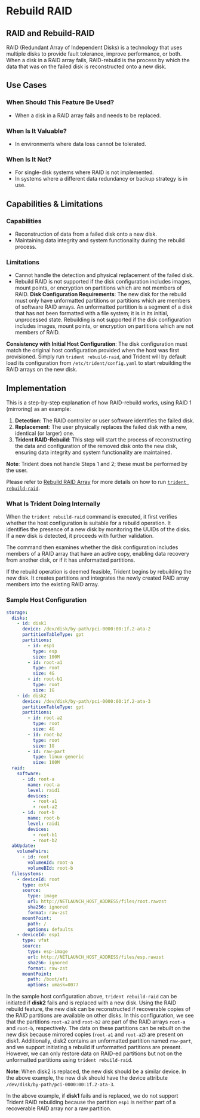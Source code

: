 # Rebuild RAID

## RAID and Rebuild-RAID

RAID (Redundant Array of Independent Disks) is a technology that uses multiple
disks to provide fault tolerance, improve performance, or both. When a disk in a
RAID array fails, RAID-rebuild is the process by which the data that was on the
failed disk is reconstructed onto a new disk.

## Use Cases

### When Should This Feature Be Used?

- When a disk in a RAID array fails and needs to be replaced.

### When Is It Valuable?

- In environments where data loss cannot be tolerated.

### When Is It Not?

- For single-disk systems where RAID is not implemented.
- In systems where a different data redundancy or backup strategy is in use.

## Capabilities & Limitations

### Capabilities

- Reconstruction of data from a failed disk onto a new disk.
- Maintaining data integrity and system functionality during the rebuild process.

### Limitations

- Cannot handle the detection and physical replacement of the failed disk.
- Rebuild RAID is not supported if the disk configuration includes images, mount
  points, or encryption on partitions which are not members of RAID. **Disk
  Configuration Requirements**: The new disk for the rebuild must only have
  unformatted partitions or partitions which are members of software RAID
  arrays. An unformatted partition is a segment of a disk that has not been
  formatted with a file system; it is in its initial, unprocessed state.
  Rebuilding is not supported if the disk configuration includes images, mount
  points, or encryption on partitions which are not members of RAID.

**Consistency with Initial Host Configuration**: The disk configuration must
match the original host configuration provided when the host was first
provisioned. Simply run `trident rebuild-raid`, and Trident will by default load
its configuration from `/etc/trident/config.yaml` to start rebuilding the RAID
arrays on the new disk.

## Implementation

This is a step-by-step explanation of how RAID-rebuild works, using RAID 1
(mirroring) as an example:

1. **Detection**: The RAID controller or user software identifies the failed
   disk.
2. **Replacement**: The user physically replaces the failed disk with a new,
   identical (or larger) one.
3. **Trident RAID-Rebuild**: This step will start the process of reconstructing
   the data and configuration of the removed disk onto the new disk, ensuring
   data integrity and system functionality are maintained.

**Note**: Trident does not handle Steps 1 and 2; these must be performed by the user.

Please refer to [Rebuild RAID Array](../How-To-Guides/Rebuild-RAID-Array.md) for
more details on how to run
[`trident rebuild-raid`](../Reference/Trident-CLI.md#rebuild-raid).

### What Is Trident Doing Internally

When the `trident rebuild-raid` command is executed, it first verifies whether
the host configuration is suitable for a rebuild operation. It identifies the
presence of a new disk by monitoring the UUIDs of the disks. If a new disk is
detected, it proceeds with further validation.

The command then examines whether the disk configuration includes members of a
RAID array that have an active copy, enabling data recovery from another disk,
or if it has unformatted partitions.

If the rebuild operation is deemed feasible, Trident begins by rebuilding the
new disk. It creates partitions and integrates the newly created RAID array
members into the existing RAID array.

### Sample Host Configuration

```yaml
storage:
  disks:
    - id: disk1
      device: /dev/disk/by-path/pci-0000:00:1f.2-ata-2
      partitionTableType: gpt
      partitions:
        - id: esp1
          type: esp
          size: 100M
        - id: root-a1
          type: root
          size: 4G
        - id: root-b1
          type: root
          size: 1G
    - id: disk2
      device: /dev/disk/by-path/pci-0000:00:1f.2-ata-3
      partitionTableType: gpt
      partitions:
        - id: root-a2
          type: root
          size: 4G
        - id: root-b2
          type: root
          size: 1G
        - id: raw-part
          type: linux-generic
          size: 100M
  raid:
    software:
      - id: root-a
        name: root-a
        level: raid1
        devices:
          - root-a1
          - root-a2
      - id: root-b
        name: root-b
        level: raid1
        devices:
          - root-b1
          - root-b2
  abUpdate:
    volumePairs:
      - id: root
        volumeAId: root-a
        volumeBId: root-b
  filesystems:
    - deviceId: root
      type: ext4
      source:
        type: image
        url: http://NETLAUNCH_HOST_ADDRESS/files/root.rawzst
        sha256: ignored
        format: raw-zst
      mountPoint:
        path: /
        options: defaults
    - deviceId: esp1
      type: vfat
      source:
        type: esp-image
        url: http://NETLAUNCH_HOST_ADDRESS/files/esp.rawzst
        sha256: ignored
        format: raw-zst
      mountPoint:
        path: /boot/efi
        options: umask=0077
```

In the sample host configuration above, `trident rebuild-raid` can be
initiated if **disk2** fails and is replaced with a new disk. Using the RAID
rebuild feature, the new disk can be reconstructed if recoverable copies of the
RAID partitions are available on other disks. In this configuration, we see that
the partitions `root-a2` and `root-b2` are part of the RAID arrays `root-a` and
`root-b`, respectively. The data on these partitions can be rebuilt on the new
disk because mirrored copies (`root-a1` and `root-a2`) are present on disk1.
Additionally, disk2 contains an unformatted partition named `raw-part`, and we
support initiating a rebuild if unformatted partitions are present. However, we
can only restore data on RAID-ed partitions but not on the unformatted
partitions using `trident rebuild-raid`.

**Note**: When disk2 is replaced, the new disk should be a similar device. In
the above example, the new disk should have the device attribute
`/dev/disk/by-path/pci-0000:00:1f.2-ata-3`.

In the above example, if **disk1** fails and is replaced, we do not support
Trident RAID rebuilding because the partition `esp1` is neither part of a
recoverable RAID array nor a raw partition.
